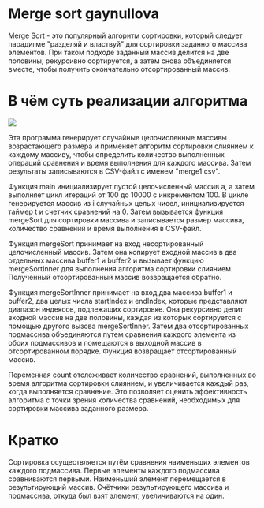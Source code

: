 # Merge sort  gaynullova    
Merge Sort - это популярный алгоритм сортировки, который следует парадигме "разделяй и властвуй" для сортировки заданного массива элементов. При таком подходе заданный массив делится на две половины, рекурсивно сортируется, а затем снова объединяется вместе, чтобы получить окончательно отсортированный массив.

# В чём суть реализации алгоритма

![](../../../../../../../../../SemestrWork/Merge-sort-example-300px.gif)

Эта программа генерирует случайные целочисленные массивы возрастающего размера и применяет алгоритм сортировки слиянием к каждому массиву, чтобы определить количество выполненных операций сравнения и время выполнения для каждого массива. Затем результаты записываются в CSV-файл с именем "merge1.csv".

Функция main инициализирует пустой целочисленный массив a, а затем выполняет цикл итераций от 100 до 10000 с инкрементом 100. В цикле генерируется массив из i случайных целых чисел, инициализируется таймер t и счетчик сравнений на 0. Затем вызывается функция mergeSort для сортировки массива и записывается размер массива, количество сравнений и время выполнения в CSV-файл.

Функция mergeSort принимает на вход несортированный целочисленный массив. Затем она копирует входной массив в два отдельных массива buffer1 и buffer2 и вызывает функцию mergeSortInner для выполнения алгоритма сортировки слиянием. Полученный отсортированный массив возвращается обратно.

Функция mergeSortInner принимает на вход два массива buffer1 и buffer2, два целых числа startIndex и endIndex, которые представляют диапазон индексов, подлежащих сортировке. Она рекурсивно делит входной массив на две половины, каждая из которых сортируется с помощью другого вызова mergeSortInner. Затем два отсортированных подмассива объединяются путем сравнения каждого элемента из обоих подмассивов и помещаются в выходной массив в отсортированном порядке. Функция возвращает отсортированный массив.

Переменная count отслеживает количество сравнений, выполненных во время алгоритма сортировки слиянием, и увеличивается каждый раз, когда выполняется сравнение. Это позволяет оценить эффективность алгоритма с точки зрения количества сравнений, необходимых для сортировки массива заданного размера.

# Кратко    
Сортировка осуществляется путём сравнения наименьших элементов каждого подмассива. Первые элементы каждого подмассива сравниваются первыми. Наименьший элемент перемещается в результирующий массив. Счётчики результирующего массива и подмассива, откуда был взят элемент, увеличиваются на один.